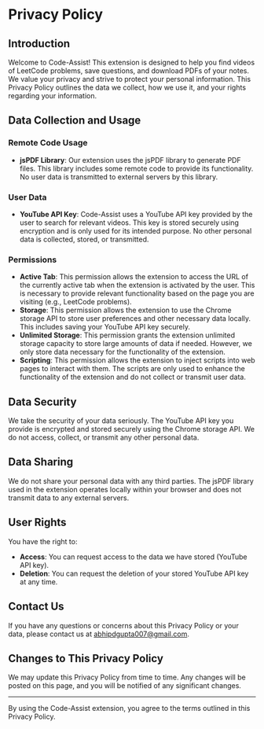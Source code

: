 # Privacy Policy

## Introduction

Welcome to Code-Assist! This extension is designed to help you find videos of LeetCode problems, save questions, and download PDFs of your notes. We value your privacy and strive to protect your personal information. This Privacy Policy outlines the data we collect, how we use it, and your rights regarding your information.

## Data Collection and Usage

### Remote Code Usage

- **jsPDF Library**: Our extension uses the jsPDF library to generate PDF files. This library includes some remote code to provide its functionality. No user data is transmitted to external servers by this library.

### User Data

- **YouTube API Key**: Code-Assist uses a YouTube API key provided by the user to search for relevant videos. This key is stored securely using encryption and is only used for its intended purpose. No other personal data is collected, stored, or transmitted.

### Permissions

- **Active Tab**: This permission allows the extension to access the URL of the currently active tab when the extension is activated by the user. This is necessary to provide relevant functionality based on the page you are visiting (e.g., LeetCode problems).
- **Storage**: This permission allows the extension to use the Chrome storage API to store user preferences and other necessary data locally. This includes saving your YouTube API key securely.
- **Unlimited Storage**: This permission grants the extension unlimited storage capacity to store large amounts of data if needed. However, we only store data necessary for the functionality of the extension.
- **Scripting**: This permission allows the extension to inject scripts into web pages to interact with them. The scripts are only used to enhance the functionality of the extension and do not collect or transmit user data.

## Data Security

We take the security of your data seriously. The YouTube API key you provide is encrypted and stored securely using the Chrome storage API. We do not access, collect, or transmit any other personal data.

## Data Sharing

We do not share your personal data with any third parties. The jsPDF library used in the extension operates locally within your browser and does not transmit data to any external servers.

## User Rights

You have the right to:

- **Access**: You can request access to the data we have stored (YouTube API key).
- **Deletion**: You can request the deletion of your stored YouTube API key at any time.

## Contact Us

If you have any questions or concerns about this Privacy Policy or your data, please contact us at abhipdgupta007@gmail.com.

## Changes to This Privacy Policy

We may update this Privacy Policy from time to time. Any changes will be posted on this page, and you will be notified of any significant changes.

---

By using the Code-Assist extension, you agree to the terms outlined in this Privacy Policy.
